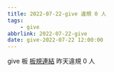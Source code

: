 ```yaml
---
title: 2022-07-22-give 違規 0 人
tags:
    - give
abbrlink: 2022-07-22-give
date: give-2022-07-22 12:00:00
---
```

give 板 [板規連結](https://www.ptt.cc/bbs/give/M.1612495900.A.C32.html)
昨天違規 0 人
